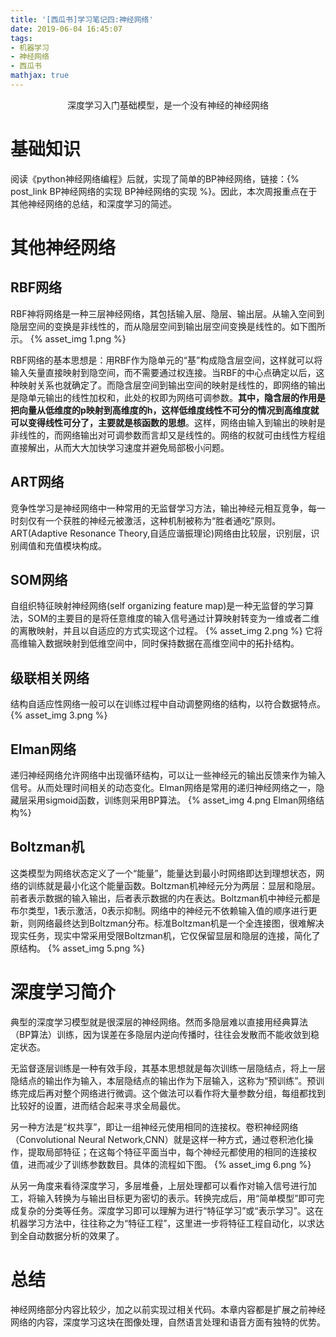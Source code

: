 ```yaml
---
title: '[西瓜书]学习笔记四:神经网络'
date: 2019-06-04 16:45:07
tags:
- 机器学习
- 神经网络
- 西瓜书
mathjax: true
---
```


<center>深度学习入门基础模型，是一个没有神经的神经网络</center>
<!-- more -->

# 基础知识

阅读《python神经网络编程》后就，实现了简单的BP神经网络，链接：{% post_link BP神经网络的实现 BP神经网络的实现 %}。因此，本次周报重点在于其他神经网络的总结，和深度学习的简述。

# 其他神经网络

## RBF网络

RBF神将网络是一种三层神经网络，其包括输入层、隐层、输出层。从输入空间到隐层空间的变换是非线性的，而从隐层空间到输出层空间变换是线性的。如下图所示。
{% asset_img 1.png %}

RBF网络的基本思想是：用RBF作为隐单元的“基”构成隐含层空间，这样就可以将输入矢量直接映射到隐空间，而不需要通过权连接。当RBF的中心点确定以后，这种映射关系也就确定了。而隐含层空间到输出空间的映射是线性的，即网络的输出是隐单元输出的线性加权和，此处的权即为网络可调参数。**其中，隐含层的作用是把向量从低维度的p映射到高维度的h，这样低维度线性不可分的情况到高维度就可以变得线性可分了，主要就是核函数的思想**。这样，网络由输入到输出的映射是非线性的，而网络输出对可调参数而言却又是线性的。网络的权就可由线性方程组直接解出，从而大大加快学习速度并避免局部极小问题。

## ART网络

竞争性学习是神经网络中一种常用的无监督学习方法，输出神经元相互竞争，每一时刻仅有一个获胜的神经元被激活，这种机制被称为“胜者通吃”原则。ART(Adaptive Resonance Theory,自适应谐振理论)网络由比较层，识别层，识别阈值和充值模块构成。

## SOM网络

自组织特征映射神经网络(self organizing feature map)是一种无监督的学习算法，SOM的主要目的是将任意维度的输入信号通过计算映射转变为一维或者二维的离散映射，并且以自适应的方式实现这个过程。
{% asset_img 2.png %}
它将高维输入数据映射到低维空间中，同时保持数据在高维空间中的拓扑结构。

## 级联相关网络

结构自适应性网络一般可以在训练过程中自动调整网络的结构，以符合数据特点。
{% asset_img 3.png %}

## Elman网络

递归神经网络允许网络中出现循环结构，可以让一些神经元的输出反馈来作为输入信号。从而处理时间相关的动态变化。Elman网络是常用的递归神经网络之一，隐藏层采用sigmoid函数，训练则采用BP算法。
{% asset_img 4.png Elman网络结构%}

## Boltzman机

这类模型为网络状态定义了一个“能量”，能量达到最小时网络即达到理想状态，网络的训练就是最小化这个能量函数。Boltzman机神经元分为两层：显层和隐层。前者表示数据的输入输出，后者表示数据的内在表达。Boltzman机中神经元都是布尔类型，1表示激活，0表示抑制。网络中的神经元不依赖输入值的顺序进行更新，则网络最终达到Boltzman分布。标准Boltzman机是一个全连接图，很难解决现实任务，现实中常采用受限Boltzman机，它仅保留显层和隐层的连接，简化了原结构。
{% asset_img 5.png %}

# 深度学习简介

典型的深度学习模型就是很深层的神经网络。然而多隐层难以直接用经典算法（BP算法）训练，因为误差在多隐层内逆向传播时，往往会发散而不能收敛到稳定状态。

无监督逐层训练是一种有效手段，其基本思想就是每次训练一层隐结点，将上一层隐结点的输出作为输入，本层隐结点的输出作为下层输入，这称为“预训练”。预训练完成后再对整个网络进行微调。这个做法可以看作将大量参数分组，每组都找到比较好的设置，进而结合起来寻求全局最优。

另一种方法是“权共享”，即让一组神经元使用相同的连接权。卷积神经网络（Convolutional Neural Network,CNN）就是这样一种方式，通过卷积池化操作，提取局部特征；在这每个特征平面当中，每个神经元都使用的相同的连接权值，进而减少了训练参数数目。具体的流程如下图。
{% asset_img 6.png %}

从另一角度来看待深度学习，多层堆叠，上层处理都可以看作对输入信号进行加工，将输入转换为与输出目标更为密切的表示。转换完成后，用“简单模型”即可完成复杂的分类等任务。深度学习即可以理解为进行“特征学习”或“表示学习”。这在机器学习方法中，往往称之为“特征工程”，这里进一步将特征工程自动化，以求达到全自动数据分析的效果了。

# 总结

神经网络部分内容比较少，加之以前实现过相关代码。本章内容都是扩展之前神经网络的内容，深度学习这块在图像处理，自然语言处理和语音方面有独特的优势。